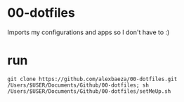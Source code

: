 # 00-dotfiles
Imports my configurations and apps so I don't have to :) 

# run
```
git clone https://github.com/alexbaeza/00-dotfiles.git /Users/$USER/Documents/Github/00-dotfiles; sh /Users/$USER/Documents/Github/00-dotfiles/setMeUp.sh
```